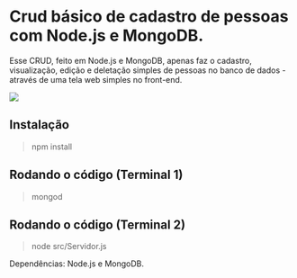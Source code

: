 # Crud básico de cadastro de pessoas com Node.js e MongoDB.

Esse CRUD, feito em Node.js e MongoDB, apenas faz o cadastro, visualização, edição e deletação simples de pessoas no banco de dados - através de uma tela web simples no front-end.

![](https://uploaddeimagens.com.br/images/002/928/100/full/Crud_B%C3%A1sico.png)

## Instalação

> npm install

## Rodando o código (Terminal 1)

> mongod

## Rodando o código (Terminal 2)

> node src/Servidor.js

Dependências: Node.js e MongoDB.
